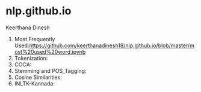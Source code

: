 # nlp.github.io

Keerthana Dinesh

1. Most Frequently Used:https://github.com/keerthanadinesh18/nlp.github.io/blob/master/most%20used%20word.ipynb
2. Tokenization:
3. COCA:
4. Stemming and POS_Tagging:
5. Cosine Similarities:
6. INLTK-Kannada: 
